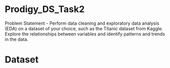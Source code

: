 # Prodigy_DS_Task2
Problem Statement - Perform data cleaning and exploratory data analysis (EDA) on a dataset of your choice, such as the Titanic dataset from Kaggle. Explore the relationships between variables and identify patterns and trends in the data.

# Dataset

